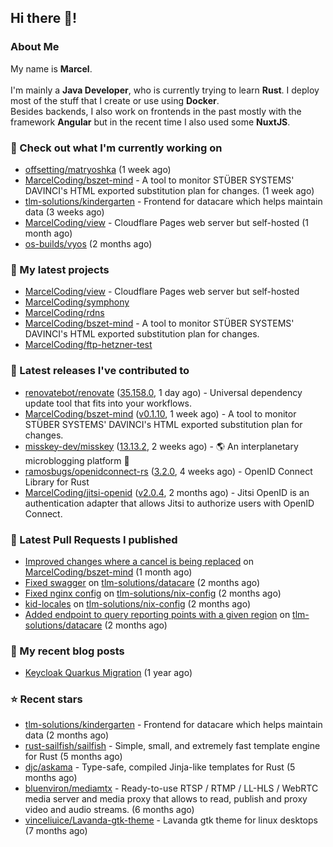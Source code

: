 ## Hi there 👋!




### About Me

My name is **Marcel**.
<br><br>
I'm mainly a **Java Developer**, who is currently trying to learn **Rust**. I deploy most of the stuff that I create or use using **Docker**.
<br>
Besides backends, I also work on frontends in the past mostly with the framework **Angular** but in the recent time I also used some **NuxtJS**. 



### 👷 Check out what I'm currently working on

- [offsetting/matryoshka](https://github.com/offsetting/matryoshka) (1 week ago)
- [MarcelCoding/bszet-mind](https://github.com/MarcelCoding/bszet-mind) - A tool to monitor STÜBER SYSTEMS&#39; DAVINCI&#39;s HTML exported substitution plan for changes. (1 week ago)
- [tlm-solutions/kindergarten](https://github.com/tlm-solutions/kindergarten) - Frontend for datacare which helps maintain data  (3 weeks ago)
- [MarcelCoding/view](https://github.com/MarcelCoding/view) - Cloudflare Pages web server but self-hosted (1 month ago)
- [os-builds/vyos](https://github.com/os-builds/vyos) (2 months ago)

### 🌱 My latest projects

- [MarcelCoding/view](https://github.com/MarcelCoding/view) - Cloudflare Pages web server but self-hosted
- [MarcelCoding/symphony](https://github.com/MarcelCoding/symphony)
- [MarcelCoding/rdns](https://github.com/MarcelCoding/rdns)
- [MarcelCoding/bszet-mind](https://github.com/MarcelCoding/bszet-mind) - A tool to monitor STÜBER SYSTEMS&#39; DAVINCI&#39;s HTML exported substitution plan for changes.
- [MarcelCoding/ftp-hetzner-test](https://github.com/MarcelCoding/ftp-hetzner-test)

### 🔭 Latest releases I've contributed to

- [renovatebot/renovate](https://github.com/renovatebot/renovate) ([35.158.0](https://github.com/renovatebot/renovate/releases/tag/35.158.0), 1 day ago) - Universal dependency update tool that fits into your workflows.
- [MarcelCoding/bszet-mind](https://github.com/MarcelCoding/bszet-mind) ([v0.1.10](https://github.com/MarcelCoding/bszet-mind/releases/tag/v0.1.10), 1 week ago) - A tool to monitor STÜBER SYSTEMS&#39; DAVINCI&#39;s HTML exported substitution plan for changes.
- [misskey-dev/misskey](https://github.com/misskey-dev/misskey) ([13.13.2](https://github.com/misskey-dev/misskey/releases/tag/13.13.2), 2 weeks ago) - 🌎 An interplanetary microblogging platform 🚀
- [ramosbugs/openidconnect-rs](https://github.com/ramosbugs/openidconnect-rs) ([3.2.0](https://github.com/ramosbugs/openidconnect-rs/releases/tag/3.2.0), 4 weeks ago) - OpenID Connect Library for Rust
- [MarcelCoding/jitsi-openid](https://github.com/MarcelCoding/jitsi-openid) ([v2.0.4](https://github.com/MarcelCoding/jitsi-openid/releases/tag/v2.0.4), 2 months ago) - Jitsi OpenID is an authentication adapter that allows Jitsi to authorize users with OpenID Connect.

### 🔨 Latest Pull Requests I published

- [Improved changes where a cancel is being replaced](https://github.com/MarcelCoding/bszet-mind/pull/16) on [MarcelCoding/bszet-mind](https://github.com/MarcelCoding/bszet-mind) (1 month ago)
- [Fixed swagger](https://github.com/tlm-solutions/datacare/pull/28) on [tlm-solutions/datacare](https://github.com/tlm-solutions/datacare) (2 months ago)
- [Fixed nginx config](https://github.com/tlm-solutions/nix-config/pull/16) on [tlm-solutions/nix-config](https://github.com/tlm-solutions/nix-config) (2 months ago)
- [kid-locales](https://github.com/tlm-solutions/nix-config/pull/15) on [tlm-solutions/nix-config](https://github.com/tlm-solutions/nix-config) (2 months ago)
- [Added endpoint to query reporting points with a given region](https://github.com/tlm-solutions/datacare/pull/26) on [tlm-solutions/datacare](https://github.com/tlm-solutions/datacare) (2 months ago)

### 📜 My recent blog posts

- [Keycloak Quarkus Migration](https://m4rc3l.de/blog/keycloak-quarkus-migration) (1 year ago)

### ⭐ Recent stars

- [tlm-solutions/kindergarten](https://github.com/tlm-solutions/kindergarten) - Frontend for datacare which helps maintain data  (2 months ago)
- [rust-sailfish/sailfish](https://github.com/rust-sailfish/sailfish) - Simple, small, and extremely fast template engine for Rust (5 months ago)
- [djc/askama](https://github.com/djc/askama) - Type-safe, compiled Jinja-like templates for Rust (5 months ago)
- [bluenviron/mediamtx](https://github.com/bluenviron/mediamtx) - Ready-to-use RTSP / RTMP / LL-HLS / WebRTC media server and media proxy that allows to read, publish and proxy video and audio streams. (6 months ago)
- [vinceliuice/Lavanda-gtk-theme](https://github.com/vinceliuice/Lavanda-gtk-theme) - Lavanda gtk theme for linux desktops (7 months ago)
